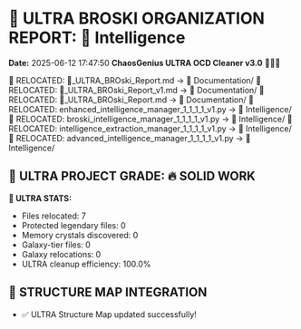 # 🌌 ULTRA BROSKI ORGANIZATION REPORT: 🧠 Intelligence
**Date:** 2025-06-12 17:47:50
**ChaosGenius ULTRA OCD Cleaner v3.0** 🧠💜🌌

📁 RELOCATED: 🌌_ULTRA_BROski_Report.md → 📝 Documentation/
📁 RELOCATED: 🌌_ULTRA_BROski_Report_v1.md → 📝 Documentation/
📁 RELOCATED: 🌌_ULTRA_BROski_Report.md → 📝 Documentation/
📁 RELOCATED: enhanced_intelligence_manager_1_1_1_1_v1.py → 🧠 Intelligence/
📁 RELOCATED: broski_intelligence_manager_1_1_1_1_v1.py → 🧠 Intelligence/
📁 RELOCATED: intelligence_extraction_manager_1_1_1_1_v1.py → 🧠 Intelligence/
📁 RELOCATED: advanced_intelligence_manager_1_1_1_1_v1.py → 🧠 Intelligence/

## 🌌 ULTRA PROJECT GRADE: 🔥 SOLID WORK
**🧠 ULTRA STATS:**
- Files relocated: 7
- Protected legendary files: 0
- Memory crystals discovered: 0
- Galaxy-tier files: 0
- Galaxy relocations: 0
- ULTRA cleanup efficiency: 100.0%

## 🔄 STRUCTURE MAP INTEGRATION
- ✅ ULTRA Structure Map updated successfully!